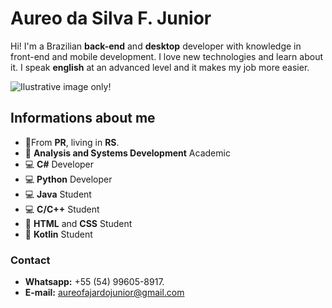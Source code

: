 # Aureo da Silva F. Junior

Hi! I'm a Brazilian **back-end** and **desktop** developer with knowledge in front-end and mobile development. I love new technologies and learn about it. I speak **english** at an advanced level and it makes my job more easier.

![Ilustrative image only!](https://images.unsplash.com/photo-1587620962725-abab7fe55159?ixid=MXwxMjA3fDB8MHxwaG90by1wYWdlfHx8fGVufDB8fHw=&ixlib=rb-1.2.1&auto=format&fit=crop&w=1489&q=80)


## Informations about me

-  🏡From **PR**, living in **RS**.
- 📒 **Analysis and Systems Development** Academic
- 💻 **C#** Developer
- 💻 **Python** Developer
- 💻 **Java** Student
- 💻 **C/C++** Student
- 📃 **HTML** and **CSS** Student
-  📱  **Kotlin** Student







###  Contact

- **Whatsapp:**  +55 (54) 99605-8917.
- **E-mail:** aureofajardojunior@gmail.com
